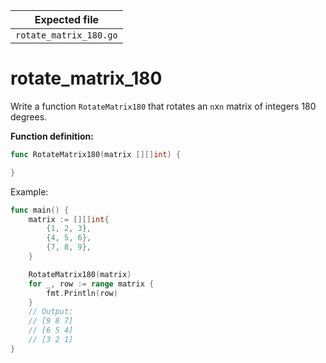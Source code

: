 | Expected file          |
| ---------------------- |
| `rotate_matrix_180.go` |

# rotate_matrix_180

Write a function `RotateMatrix180` that rotates an `n`x`n` matrix of integers 180 degrees.

**Function definition:**

```go
func RotateMatrix180(matrix [][]int) {

}
```

Example:

```go
func main() {
    matrix := [][]int{
        {1, 2, 3},
        {4, 5, 6},
        {7, 8, 9},
    }

    RotateMatrix180(matrix)
    for _, row := range matrix {
        fmt.Println(row)
    }
    // Output:
    // [9 8 7]
    // [6 5 4]
    // [3 2 1]
}
```
